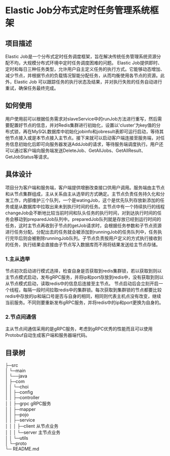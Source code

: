 # Elastic Job分布式定时任务管理系统框架


## 项目描述
Elastic Job是一个分布式定时任务调度框架，旨在解决传统任务管理系统资源分配不均，大规模分布式环境中定时任务调度困难的问题。
Elastic Job提供即时、定时和每日三种任务类型，允许用户自主定义任务的执行方式。它能够动态增加、减少节点，并根据节点的负载情况智能分配任务，从而均衡使用各节点的资源。此外，Elastic Job 可以跟踪任务的执行状态及结果，并对执行失败的任务自动进行重试，确保任务最终完成。
## 如何使用
用户使用前可以根据任务需求对slaveService中的runJob方法进行重写，然后需要配置好节点的信息，并对Redis集群进行初始化，设置以'cluster'为key值的分布式锁，再在MySQL数据库中初始化jobinfo和jobresult表即可运行启动，等待其他节点接入或是本节点接入主节点。接下来就可以启动客户端连接至服务端，对任务信息初始化后即可向服务器发送AddJob的请求，等待服务端调度执行。用户还可以通过客户端向服务端发送DeleteJob、GetAllJobs、GetAllResult、GetJobStatus等请求。
## 具体设计
项目分为客户端和服务端，客户端提供增删改查接口供用户调用。服务端由主节点和从节点集群组成，主从关系由主从选举的方式确定。主节点负责任务持久化和分发工作，内部维护三个队列，一个是watingJob，这个是优先队列存放新添加的任务或是从数据库中拉取出来未到执行时间的任务。主节点中有一个持续执行的线程changeJob会不断地比较当前时间和队头任务的执行时间，对到达执行时间的任务会移动到preparedJob队列中。preparedJob队列就是存放已经到运行时间的任务，这时主节点再收到子节点的getJob请求时，会根据任务参数和子节点资源进行任务分配。分配出去的任务就会被添加到runningJob的任务队列中，任务执行完毕后则会被剔除runningJob队列。子节点负责按用户定义的方式执行接收到的任务，执行结果会直接由子节点写入数据库而不用将结果发送给主节点存储。
### 1.主从选举
节点初次启动进行模式选择，检查自身是否获取到redis集群锁，若以获取到则以主节点模式启动，发布gRPC服务，并将ip和port存放到redis中，没有获取到则以从节点模式启动，读取redis中的信息后连接至主节点。
节点启动后会立刻开启一个线程，每隔一段时间拉取redis中的集群锁。每次获取到集群锁的节点都要比较redis中存放的ip和端口号是否与自身的相同，相同则代表主机点没有改变，继续当前服务。不同则要重新发布gRPC服务，并将redis中的ip和port更换为自身的。
### 2.节点间通信
主从节点间通信采用的是gRPC服务，考虑到gRPC优秀的性能而且可以使用Protobuf自动生成客户端和服务器端代码。
## 目录树
├─src                                                                                                                                                                                                                                            
│ └─main                                                                                                                                                                                                                                         
│    └──java                                                                                                                                                                                                                                     
│      ├─com                                                                                                                                                                                                                                        
│      │  └─choi                                                                                                                                                                                                                                    
│      │      ├─config                                                                                                                                                                                                                              
│      │      ├─controller                                                                                                                                                                                                                          
│      │      ├─grpc gRPC服务                                                                                                                                                                                                                       
│      │      ├─mapper                                                                                                                                                                                                                              
│      │      ├─pojo                                                                                                                                                                                                                                
│      │      ├─service                                                                                                                                                                                                                             
│      │      │  ├─client 从节点业务                                               
│      │      │  └─server 主节点业务                                                    
│      │      └─utils                                                                               
│      └─proto                                                                             
└─ README.md                                                                                          




